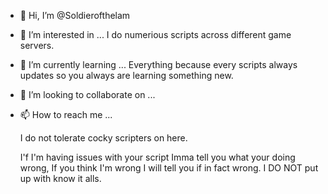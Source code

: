 - 👋 Hi, I’m @Soldierofthelam
- 👀 I’m interested in ... I do numerious scripts across different game servers.
- 🌱 I’m currently learning ... Everything because every scripts always updates so you always are learning something new.
- 💞️ I’m looking to collaborate on ...
- 📫 How to reach me ...

    I do not tolerate cocky scripters on here.
    
     I'f I'm having issues with your script Imma tell you what your doing wrong, If you think I'm wrong I will tell you if in fact wrong.
    I DO NOT put up with know it alls.

<!---
Soldierofthelam/Soldierofthelam is a ✨ special ✨ repository because its `README.md` (this file) appears on your GitHub profile.
You can click the Preview link to take a look at your changes.
--->
